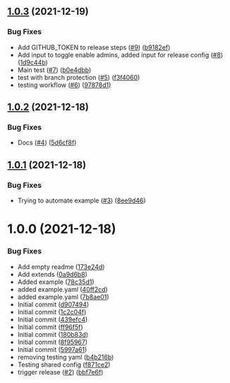 ## [1.0.3](https://github.com/swarm-io/action-release-action/compare/v1.0.2...v1.0.3) (2021-12-19)


### Bug Fixes

* Add GITHUB_TOKEN to release steps ([#9](https://github.com/swarm-io/action-release-action/issues/9)) ([b9182ef](https://github.com/swarm-io/action-release-action/commit/b9182ef26a01c70e42e1503075c7874cfe62a9ca))
* Add input to toggle enable admins, added input for release config ([#8](https://github.com/swarm-io/action-release-action/issues/8)) ([1d9c44b](https://github.com/swarm-io/action-release-action/commit/1d9c44bf9a7e0748091125eea7bc72dcd3f9d9f4))
* Main test ([#7](https://github.com/swarm-io/action-release-action/issues/7)) ([b0e4dbb](https://github.com/swarm-io/action-release-action/commit/b0e4dbb435b7f2d9be41b95711caebbd31b156c2))
* test with branch protection ([#5](https://github.com/swarm-io/action-release-action/issues/5)) ([f3f4060](https://github.com/swarm-io/action-release-action/commit/f3f40602fe998296bee10c74573271ce3d6543f3))
* testing workflow ([#6](https://github.com/swarm-io/action-release-action/issues/6)) ([97878d1](https://github.com/swarm-io/action-release-action/commit/97878d11088bae61e7a171a81576effa156ebd13))

## [1.0.2](https://github.com/swarm-io/action-release-action/compare/v1.0.1...v1.0.2) (2021-12-18)


### Bug Fixes

* Docs ([#4](https://github.com/swarm-io/action-release-action/issues/4)) ([5d6cf8f](https://github.com/swarm-io/action-release-action/commit/5d6cf8f8808d70564cc4a383bffbddbdf643f988))

## [1.0.1](https://github.com/swarm-io/action-release-action/compare/v1.0.0...v1.0.1) (2021-12-18)


### Bug Fixes

* Trying to automate example ([#3](https://github.com/swarm-io/action-release-action/issues/3)) ([8ee9d46](https://github.com/swarm-io/action-release-action/commit/8ee9d46f7f933ba7c34bf71730689e18532c23b6))

# 1.0.0 (2021-12-18)


### Bug Fixes

* Add empty readme ([173e24d](https://github.com/swarm-io/action-release-action/commit/173e24d749e25816b40c5e0f27fe95bcb5a5377a))
* Add extends ([0a9d6b8](https://github.com/swarm-io/action-release-action/commit/0a9d6b8311ed3edc78ba21a14264b404aa7f348a))
* Added example ([78c35d1](https://github.com/swarm-io/action-release-action/commit/78c35d1eed4c18eeb3924f7350a5a7e0f30647b2))
* added example.yaml ([40ff2cd](https://github.com/swarm-io/action-release-action/commit/40ff2cd1192c31cb7e1a15db659a69d24db61781))
* added example.yaml ([7b8ae01](https://github.com/swarm-io/action-release-action/commit/7b8ae01601940f92e48828d60611abc8e36dfcaa))
* Initial commit ([d907494](https://github.com/swarm-io/action-release-action/commit/d907494652307e5c7712bd18b4f30c76d25c2962))
* Initial commit ([1c2c04f](https://github.com/swarm-io/action-release-action/commit/1c2c04ff84cee6c2f6c898ee10eab654315bb6a0))
* Initial commit ([439efc4](https://github.com/swarm-io/action-release-action/commit/439efc4d45892de90902d7ff83f4982b53000877))
* Initial commit ([ff96f5f](https://github.com/swarm-io/action-release-action/commit/ff96f5f1161d71638bc368979cbeb98ffaf3e633))
* Initial commit ([180b83d](https://github.com/swarm-io/action-release-action/commit/180b83d6aad26b1883612686501d9844ee272ef9))
* Initial commit ([8f95967](https://github.com/swarm-io/action-release-action/commit/8f95967e44b3e09d6a8b44c9f5f666a4251a8dfa))
* Initial commit ([5997a61](https://github.com/swarm-io/action-release-action/commit/5997a61ab11f7c04133fe146c8d3dc602b81b2b9))
* removing testing yaml ([b4b216b](https://github.com/swarm-io/action-release-action/commit/b4b216b82f9aa119b5aa269b6d1fa9d4c7dbe3b0))
* Testing shared config ([f871ce2](https://github.com/swarm-io/action-release-action/commit/f871ce2f42a3c6897d590cf2b71f3326eb1f01a3))
* trigger release ([#2](https://github.com/swarm-io/action-release-action/issues/2)) ([bbf7e6f](https://github.com/swarm-io/action-release-action/commit/bbf7e6fd5ac1eacfa3d0528f8bccf0b08298ae01))

